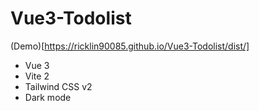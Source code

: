 # Vue3-Todolist
(Demo)[https://ricklin90085.github.io/Vue3-Todolist/dist/]

- Vue 3
- Vite 2
- Tailwind CSS v2
- Dark mode
